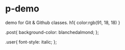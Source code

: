 # p-demo
demo for Git  &amp; Github classes.
 h1{
    color:rgb(91, 18, 18)
 }

 .post{
    background-color: blanchedalmond;
 };

 .user{
    font-style: italic;
 };
